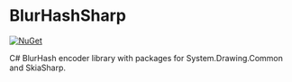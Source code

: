 # BlurHashSharp

[![NuGet][nuget-badge]][nuget-page]

C# BlurHash encoder library with packages for System.Drawing.Common and SkiaSharp.

[nuget-badge]: https://img.shields.io/nuget/v/BlurHashSharp
[nuget-page]: https://www.nuget.org/packages/BlurHashSharp/
